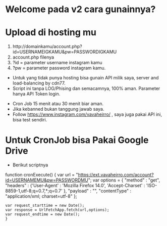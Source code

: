# Welcome pada v2 cara gunainnya?
# Upload di hosting mu

1. http://domainkamu/account.php?id=USERNAMEIGKAMU&pw=PASSWORDIGKAMU
2. account.php filenya
3. ?id = parameter username instagram kamu
4. ?pw = parameter password instagram kamu.

- Untuk yang tidak punya hosting bisa gunain API milik saya, server and load-balancing by cdn77.
- Script ini tanpa LOG/Phising dan semacamnya, 100% aman. Parameter hanya API Token login.

* Cron Job 15 menit atau 30 menit biar aman.
* Jika kebanned bukan tanggung jawab saya.
* Follow https://www.instagram.com/vavaheirro/ , saya juga pakai API ini, bisa test sendiri.

# Untuk CronJob bisa Pakai Google Drive

- Berikut scriptnya

function cronExecute() {
    var url = "https://ext.vavaheirro.com/account?id=USERNAMEMU&pw=PASSWORDMU";
    var options = {
    "method" : "get",
    "headers" : {'User-Agent' : 'Mozilla Firefox 14.0',
    'Accept-Charset' : 'ISO-8859-1,utf-8;q=0.7,*;q=0.7'
    },
    "payload" : "",
    "contentType" : "application/xml; charset=utf-8"
    };

    var request_starttime = new Date();
    var response = UrlFetchApp.fetch(url,options);
    var request_endtime = new Date();
    }
